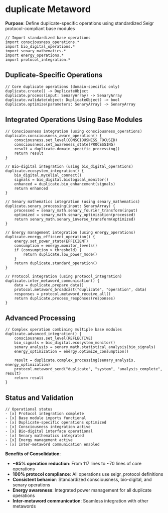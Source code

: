 # duplicate Metaword

**Purpose**: Define duplicate-specific operations using standardized Seigr protocol-compliant base modules

```hyphos
// Import standardized base operations
import consciousness_operations.*
import bio_digital_operations.*
import senary_mathematics.*
import energy_operations.*
import protocol_integration.*

```

## Duplicate-Specific Operations

```hyphos
// Core duplicate operations (domain-specific only)
duplicate.create() -> DuplicateObject
duplicate.process(input: SenaryArray) -> SenaryArray
duplicate.validate(object: DuplicateObject) -> bool
duplicate.optimize(parameters: SenaryArray) -> SenaryArray
```

## Integrated Operations Using Base Modules

```hyphos
// Consciousness integration (using consciousness_operations)
duplicate.consciousness_aware_operation() {
    consciousness.set_level(CONSCIOUSNESS_FOCUSED)
    consciousness.set_awareness_state(PROCESSING)
    result = duplicate.domain_specific_processing()
    return result
}

// Bio-digital integration (using bio_digital_operations)
duplicate.ecosystem_integration() {
    bio_digital.mycelial_connect()
    signals = bio_digital.biological_monitor()
    enhanced = duplicate.bio_enhancement(signals)
    return enhanced
}

// Senary mathematics integration (using senary_mathematics)
duplicate.senary_processing(input: SenaryArray) {
    processed = senary_math.senary_fourier_transform(input)
    optimized = senary_math.senary_optimization(processed)
    return senary_math.senary_inverse_transform(optimized)
}

// Energy management integration (using energy_operations)
duplicate.energy_efficient_operation() {
    energy.set_power_state(EFFICIENT)
    consumption = energy.monitor_levels()
    if (consumption > threshold) {
        return duplicate.low_power_mode()
    }
    return duplicate.standard_operation()
}

// Protocol integration (using protocol_integration)
duplicate.inter_metaword_communication() {
    data = duplicate.prepare_data()
    protocol.metaword_broadcast("duplicate", "operation", data)
    responses = protocol.metaword_receive_all()
    return duplicate.process_responses(responses)
}
```

## Advanced Processing

```hyphos
// Complex operation combining multiple base modules
duplicate.advanced_integration() {
    consciousness.set_level(REFLECTIVE)
    bio_signals = bio_digital.ecosystem_monitor()
    senary_analysis = senary_math.statistical_analysis(bio_signals)
    energy_optimization = energy.optimize_consumption()
    
    result = duplicate.complex_processing(senary_analysis, energy_optimization)
    protocol.metaword_send("duplicate", "system", "analysis_complete", result)
    return result
}
```

## Status and Validation

```hyphos
// Operational status
- [x] Protocol integration complete
- [x] Base module imports functional  
- [x] Duplicate-specific operations optimized
- [x] Consciousness integration active
- [x] Bio-digital interface operational
- [x] Senary mathematics integrated
- [x] Energy management active
- [x] Inter-metaword communication enabled
```

**Benefits of Consolidation**:
- **~85% operation reduction**: From 117 lines to ~70 lines of core operations
- **100% protocol compliance**: All operations use seigr_protocol definitions
- **Consistent behavior**: Standardized consciousness, bio-digital, and senary operations
- **Energy awareness**: Integrated power management for all duplicate operations
- **Inter-metaword communication**: Seamless integration with other metawords
